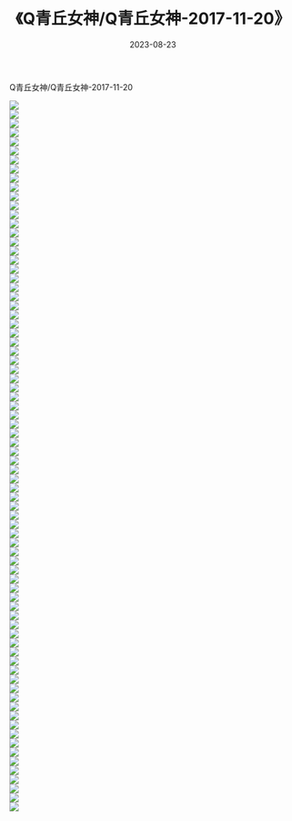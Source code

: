 ﻿---
layout: post
title:  《Q青丘女神/Q青丘女神-2017-11-20》
date:   2023-08-23
img: http://pic.660000.xyz/1:/网络美图/2021/Q青丘女神/Q青丘女神-2017-11-20/000.jpg
categories: [美女, 清纯, 唯美]
---

Q青丘女神/Q青丘女神-2017-11-20

 ![](http://pic.660000.xyz/1:/网络美图/2021/Q青丘女神/Q青丘女神-2017-11-20/001.jpg) <br>![](http://pic.660000.xyz/1:/网络美图/2021/Q青丘女神/Q青丘女神-2017-11-20/002.jpg) <br>![](http://pic.660000.xyz/1:/网络美图/2021/Q青丘女神/Q青丘女神-2017-11-20/003.jpg) <br>![](http://pic.660000.xyz/1:/网络美图/2021/Q青丘女神/Q青丘女神-2017-11-20/004.jpg) <br>![](http://pic.660000.xyz/1:/网络美图/2021/Q青丘女神/Q青丘女神-2017-11-20/005.jpg) <br>![](http://pic.660000.xyz/1:/网络美图/2021/Q青丘女神/Q青丘女神-2017-11-20/006.jpg) <br>![](http://pic.660000.xyz/1:/网络美图/2021/Q青丘女神/Q青丘女神-2017-11-20/007.jpg) <br>![](http://pic.660000.xyz/1:/网络美图/2021/Q青丘女神/Q青丘女神-2017-11-20/008.jpg) <br>![](http://pic.660000.xyz/1:/网络美图/2021/Q青丘女神/Q青丘女神-2017-11-20/009.jpg) <br>![](http://pic.660000.xyz/1:/网络美图/2021/Q青丘女神/Q青丘女神-2017-11-20/010.jpg) <br>![](http://pic.660000.xyz/1:/网络美图/2021/Q青丘女神/Q青丘女神-2017-11-20/011.jpg) <br>![](http://pic.660000.xyz/1:/网络美图/2021/Q青丘女神/Q青丘女神-2017-11-20/012.jpg) <br>![](http://pic.660000.xyz/1:/网络美图/2021/Q青丘女神/Q青丘女神-2017-11-20/013.jpg) <br>![](http://pic.660000.xyz/1:/网络美图/2021/Q青丘女神/Q青丘女神-2017-11-20/014.jpg) <br>![](http://pic.660000.xyz/1:/网络美图/2021/Q青丘女神/Q青丘女神-2017-11-20/015.jpg) <br>![](http://pic.660000.xyz/1:/网络美图/2021/Q青丘女神/Q青丘女神-2017-11-20/016.jpg) <br>![](http://pic.660000.xyz/1:/网络美图/2021/Q青丘女神/Q青丘女神-2017-11-20/017.jpg) <br>![](http://pic.660000.xyz/1:/网络美图/2021/Q青丘女神/Q青丘女神-2017-11-20/018.jpg) <br>![](http://pic.660000.xyz/1:/网络美图/2021/Q青丘女神/Q青丘女神-2017-11-20/019.jpg) <br>![](http://pic.660000.xyz/1:/网络美图/2021/Q青丘女神/Q青丘女神-2017-11-20/020.jpg) <br>![](http://pic.660000.xyz/1:/网络美图/2021/Q青丘女神/Q青丘女神-2017-11-20/021.jpg) <br>![](http://pic.660000.xyz/1:/网络美图/2021/Q青丘女神/Q青丘女神-2017-11-20/022.jpg) <br>![](http://pic.660000.xyz/1:/网络美图/2021/Q青丘女神/Q青丘女神-2017-11-20/023.jpg) <br>![](http://pic.660000.xyz/1:/网络美图/2021/Q青丘女神/Q青丘女神-2017-11-20/024.jpg) <br>![](http://pic.660000.xyz/1:/网络美图/2021/Q青丘女神/Q青丘女神-2017-11-20/025.jpg) <br>![](http://pic.660000.xyz/1:/网络美图/2021/Q青丘女神/Q青丘女神-2017-11-20/026.jpg) <br>![](http://pic.660000.xyz/1:/网络美图/2021/Q青丘女神/Q青丘女神-2017-11-20/027.jpg) <br>![](http://pic.660000.xyz/1:/网络美图/2021/Q青丘女神/Q青丘女神-2017-11-20/028.jpg) <br>![](http://pic.660000.xyz/1:/网络美图/2021/Q青丘女神/Q青丘女神-2017-11-20/029.jpg) <br>![](http://pic.660000.xyz/1:/网络美图/2021/Q青丘女神/Q青丘女神-2017-11-20/030.jpg) <br>![](http://pic.660000.xyz/1:/网络美图/2021/Q青丘女神/Q青丘女神-2017-11-20/031.jpg) <br>![](http://pic.660000.xyz/1:/网络美图/2021/Q青丘女神/Q青丘女神-2017-11-20/032.jpg) <br>![](http://pic.660000.xyz/1:/网络美图/2021/Q青丘女神/Q青丘女神-2017-11-20/033.jpg) <br>![](http://pic.660000.xyz/1:/网络美图/2021/Q青丘女神/Q青丘女神-2017-11-20/034.jpg) <br>![](http://pic.660000.xyz/1:/网络美图/2021/Q青丘女神/Q青丘女神-2017-11-20/035.jpg) <br>![](http://pic.660000.xyz/1:/网络美图/2021/Q青丘女神/Q青丘女神-2017-11-20/036.jpg) <br>![](http://pic.660000.xyz/1:/网络美图/2021/Q青丘女神/Q青丘女神-2017-11-20/037.jpg) <br>![](http://pic.660000.xyz/1:/网络美图/2021/Q青丘女神/Q青丘女神-2017-11-20/038.jpg) <br>![](http://pic.660000.xyz/1:/网络美图/2021/Q青丘女神/Q青丘女神-2017-11-20/039.jpg) <br>![](http://pic.660000.xyz/1:/网络美图/2021/Q青丘女神/Q青丘女神-2017-11-20/040.jpg) <br>![](http://pic.660000.xyz/1:/网络美图/2021/Q青丘女神/Q青丘女神-2017-11-20/041.jpg) <br>![](http://pic.660000.xyz/1:/网络美图/2021/Q青丘女神/Q青丘女神-2017-11-20/042.jpg) <br>![](http://pic.660000.xyz/1:/网络美图/2021/Q青丘女神/Q青丘女神-2017-11-20/043.jpg) <br>![](http://pic.660000.xyz/1:/网络美图/2021/Q青丘女神/Q青丘女神-2017-11-20/044.jpg) <br>![](http://pic.660000.xyz/1:/网络美图/2021/Q青丘女神/Q青丘女神-2017-11-20/045.jpg) <br>![](http://pic.660000.xyz/1:/网络美图/2021/Q青丘女神/Q青丘女神-2017-11-20/046.jpg) <br>![](http://pic.660000.xyz/1:/网络美图/2021/Q青丘女神/Q青丘女神-2017-11-20/047.jpg) <br>![](http://pic.660000.xyz/1:/网络美图/2021/Q青丘女神/Q青丘女神-2017-11-20/048.jpg) <br>![](http://pic.660000.xyz/1:/网络美图/2021/Q青丘女神/Q青丘女神-2017-11-20/049.jpg) <br>![](http://pic.660000.xyz/1:/网络美图/2021/Q青丘女神/Q青丘女神-2017-11-20/050.jpg) <br>![](http://pic.660000.xyz/1:/网络美图/2021/Q青丘女神/Q青丘女神-2017-11-20/051.jpg) <br>![](http://pic.660000.xyz/1:/网络美图/2021/Q青丘女神/Q青丘女神-2017-11-20/052.jpg) <br>![](http://pic.660000.xyz/1:/网络美图/2021/Q青丘女神/Q青丘女神-2017-11-20/053.jpg) <br>![](http://pic.660000.xyz/1:/网络美图/2021/Q青丘女神/Q青丘女神-2017-11-20/054.jpg) <br>![](http://pic.660000.xyz/1:/网络美图/2021/Q青丘女神/Q青丘女神-2017-11-20/055.jpg) <br>![](http://pic.660000.xyz/1:/网络美图/2021/Q青丘女神/Q青丘女神-2017-11-20/056.jpg) <br>![](http://pic.660000.xyz/1:/网络美图/2021/Q青丘女神/Q青丘女神-2017-11-20/057.jpg) <br>![](http://pic.660000.xyz/1:/网络美图/2021/Q青丘女神/Q青丘女神-2017-11-20/058.jpg) <br>![](http://pic.660000.xyz/1:/网络美图/2021/Q青丘女神/Q青丘女神-2017-11-20/059.jpg) <br>![](http://pic.660000.xyz/1:/网络美图/2021/Q青丘女神/Q青丘女神-2017-11-20/060.jpg) <br>![](http://pic.660000.xyz/1:/网络美图/2021/Q青丘女神/Q青丘女神-2017-11-20/061.jpg) <br>![](http://pic.660000.xyz/1:/网络美图/2021/Q青丘女神/Q青丘女神-2017-11-20/062.jpg) <br>![](http://pic.660000.xyz/1:/网络美图/2021/Q青丘女神/Q青丘女神-2017-11-20/063.jpg) <br>![](http://pic.660000.xyz/1:/网络美图/2021/Q青丘女神/Q青丘女神-2017-11-20/064.jpg) <br>![](http://pic.660000.xyz/1:/网络美图/2021/Q青丘女神/Q青丘女神-2017-11-20/065.jpg) <br>![](http://pic.660000.xyz/1:/网络美图/2021/Q青丘女神/Q青丘女神-2017-11-20/066.jpg) <br>![](http://pic.660000.xyz/1:/网络美图/2021/Q青丘女神/Q青丘女神-2017-11-20/067.jpg) <br>![](http://pic.660000.xyz/1:/网络美图/2021/Q青丘女神/Q青丘女神-2017-11-20/068.jpg) <br>![](http://pic.660000.xyz/1:/网络美图/2021/Q青丘女神/Q青丘女神-2017-11-20/069.jpg) <br>![](http://pic.660000.xyz/1:/网络美图/2021/Q青丘女神/Q青丘女神-2017-11-20/070.jpg) <br>![](http://pic.660000.xyz/1:/网络美图/2021/Q青丘女神/Q青丘女神-2017-11-20/071.jpg) <br>![](http://pic.660000.xyz/1:/网络美图/2021/Q青丘女神/Q青丘女神-2017-11-20/072.jpg) <br>![](http://pic.660000.xyz/1:/网络美图/2021/Q青丘女神/Q青丘女神-2017-11-20/073.jpg) <br>![](http://pic.660000.xyz/1:/网络美图/2021/Q青丘女神/Q青丘女神-2017-11-20/074.jpg) <br>![](http://pic.660000.xyz/1:/网络美图/2021/Q青丘女神/Q青丘女神-2017-11-20/075.jpg) <br>![](http://pic.660000.xyz/1:/网络美图/2021/Q青丘女神/Q青丘女神-2017-11-20/076.jpg) <br>![](http://pic.660000.xyz/1:/网络美图/2021/Q青丘女神/Q青丘女神-2017-11-20/077.jpg) <br>![](http://pic.660000.xyz/1:/网络美图/2021/Q青丘女神/Q青丘女神-2017-11-20/078.jpg) <br>